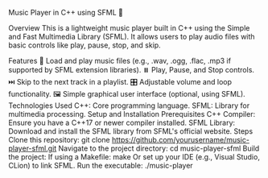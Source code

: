 Music Player in C++ using SFML 🎵

Overview
This is a lightweight music player built in C++ using the Simple and Fast Multimedia Library (SFML). It allows users to play audio files with basic controls like play, pause, stop, and skip.

Features
📂 Load and play music files (e.g., .wav, .ogg, .flac, .mp3 if supported by SFML extension libraries).
⏸️ Play, Pause, and Stop controls.
⏭️ Skip to the next track in a playlist.
🎛️ Adjustable volume and loop functionality.
🖼️ Simple graphical user interface (optional, using SFML).
Technologies Used
C++: Core programming language.
SFML: Library for multimedia processing.
Setup and Installation
Prerequisites
C++ Compiler: Ensure you have a C++17 or newer compiler installed.
SFML Library: Download and install the SFML library from SFML's official website.
Steps
Clone this repository:
git clone https://github.com/yourusername/music-player-sfml.git
Navigate to the project directory:
cd music-player-sfml
Build the project:
If using a Makefile:
make
Or set up your IDE (e.g., Visual Studio, CLion) to link SFML.
Run the executable:
./music-player
